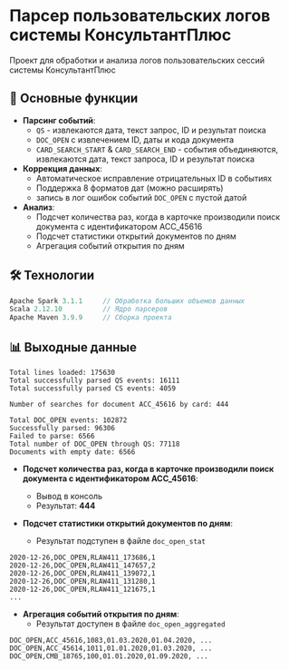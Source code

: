 # Парсер пользовательских логов системы КонсультантПлюс

Проект для обработки и анализа логов пользовательских сессий системы КонсультантПлюс

## 📌 Основные функции

- **Парсинг событий**:
  - `QS` - извлекаются дата, текст запрос, ID и результат поиска
  - `DOC_OPEN` с извлечением ID, даты и кода документа
  - `CARD_SEARCH_START` & `CARD_SEARCH_END` - события объединяются, извлекаются дата, текст запроса, ID и результат поиска
- **Коррекция данных**:
  - Автоматическое исправление отрицательных ID в событиях
  - Поддержка 8 форматов дат (можно расширять)
  - запись в лог ошибок событий `DOC_OPEN` с пустой датой
- **Анализ**:
  - Подсчет количества раз, когда в карточке производили поиск документа с идентификатором ACC_45616
  - Подсчет статистики открытий документов по дням
  - Агрегация событий открытия по дням

## 🛠 Технологии

```scala
Apache Spark 3.1.1     // Обработка больших объемов данных
Scala 2.12.10          // Ядро парсеров
Apache Maven 3.9.9     // Сборка проекта
```

## 📊 Выходные данные

```
Total lines loaded: 175630
Total successfully parsed QS events: 16111
Total successfully parsed CS events: 4059

Number of searches for document ACC_45616 by card: 444

Total DOC_OPEN events: 102872
Successfully parsed: 96306
Failed to parse: 6566
Total number of DOC_OPEN through QS: 77118
Documents with empty date: 6566
```

- **Подсчет количества раз, когда в карточке производили поиск документа с идентификатором ACC_45616**:
  - Вывод в консоль
  - Результат: **444**


- **Подсчет статистики открытий документов по дням**:
  - Результат подступен в файле `doc_open_stat`
    
```
2020-12-26,DOC_OPEN,RLAW411_173686,1
2020-12-26,DOC_OPEN,RLAW411_147657,2
2020-12-26,DOC_OPEN,RLAW411_139072,1
2020-12-26,DOC_OPEN,RLAW411_131280,1
2020-12-26,DOC_OPEN,RLAW411_121675,1
...
```
- **Агрегация событий открытия по дням**:
  - Результат доступен в файле `doc_open_aggregated`
  
```
DOC_OPEN,ACC_45616,1083,01.03.2020,01.04.2020, ...
DOC_OPEN,ACC_45614,1011,01.01.2020,01.03.2020, ...
DOC_OPEN,CMB_18765,100,01.01.2020,01.09.2020, ...
```
